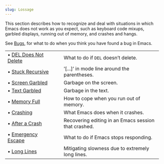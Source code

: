 ```yaml
---
slug: Lossage
---
```


This section describes how to recognize and deal with situations in which Emacs does not work as you expect, such as keyboard code mixups, garbled displays, running out of memory, and crashes and hangs.

See [Bugs](/docs/emacs/Bugs), for what to do when you think you have found a bug in Emacs.

|                                                          |    |                                                      |
| :------------------------------------------------------- | -- | :--------------------------------------------------- |
| • [DEL Does Not Delete](/docs/emacs/DEL-Does-Not-Delete) |    | What to do if `DEL` doesn’t delete.                  |
| • [Stuck Recursive](/docs/emacs/Stuck-Recursive)         |    | ’\[...]’ in mode line around the parentheses.        |
| • [Screen Garbled](/docs/emacs/Screen-Garbled)           |    | Garbage on the screen.                               |
| • [Text Garbled](/docs/emacs/Text-Garbled)               |    | Garbage in the text.                                 |
| • [Memory Full](/docs/emacs/Memory-Full)                 |    | How to cope when you run out of memory.              |
| • [Crashing](/docs/emacs/Crashing)                       |    | What Emacs does when it crashes.                     |
| • [After a Crash](/docs/emacs/After-a-Crash)             |    | Recovering editing in an Emacs session that crashed. |
| • [Emergency Escape](/docs/emacs/Emergency-Escape)       |    | What to do if Emacs stops responding.                |
| • [Long Lines](/docs/emacs/Long-Lines)                   |    | Mitigating slowness due to extremely long lines.     |
